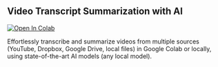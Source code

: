 ## Video Transcript Summarization with AI

<a href="https://colab.research.google.com/github/theaidran/ollama_youtube_summarize/blob/main/theaidran/ollama_youtube_summarize.ipynb" target="_parent">
  <img src="https://colab.research.google.com/assets/colab-badge.svg" alt="Open In Colab"/>
</a>


Effortlessly transcribe and summarize videos from multiple sources (YouTube, Dropbox, Google Drive, local files) in Google Colab or locally, using state-of-the-art AI models (any local model).



